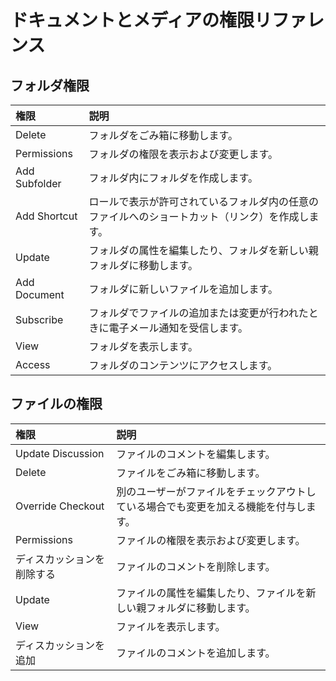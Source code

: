 # ドキュメントとメディアの権限リファレンス

<a name="folder-permissions" />

## フォルダ権限

| 権限            | 説明                                               |
| :--- | :--- |
| Delete        | フォルダをごみ箱に移動します。                                  |
| Permissions   | フォルダの権限を表示および変更します。                              |
| Add Subfolder | フォルダ内にフォルダを作成します。                                |
| Add Shortcut  | ロールで表示が許可されているフォルダ内の任意のファイルへのショートカット（リンク）を作成します。 |
| Update        | フォルダの属性を編集したり、フォルダを新しい親フォルダに移動します。               |
| Add Document  | フォルダに新しいファイルを追加します。                              |
| Subscribe     | フォルダでファイルの追加または変更が行われたときに電子メール通知を受信します。          |
| View          | フォルダを表示します。                                      |
| Access        | フォルダのコンテンツにアクセスします。                              |

<a name="file-permissions" />

## ファイルの権限

| 権限                | 説明                                         |
| :--- | :--- |
| Update Discussion | ファイルのコメントを編集します。                           |
| Delete            | ファイルをごみ箱に移動します。                            |
| Override Checkout | 別のユーザーがファイルをチェックアウトしている場合でも変更を加える機能を付与します。 |
| Permissions       | ファイルの権限を表示および変更します。                        |
| ディスカッションを削除する     | ファイルのコメントを削除します。                           |
| Update            | ファイルの属性を編集したり、ファイルを新しい親フォルダに移動します。         |
| View              | ファイルを表示します。                                |
| ディスカッションを追加       | ファイルのコメントを追加します。                           |
